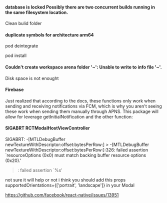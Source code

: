 #### database is locked Possibly there are two concurrent builds running in the same filesystem location.

Clean bulid folder

#### duplicate symbols for architecture arm64

pod deintegrate

pod install

#### Couldn't create workspace arena folder '~': Unable to write to info file '~'.

Disk space is not enought

#### Firebase

Just realized that according to the docs, these functions only work when sending and receiving notifications via FCM, which is why you aren't seeing these work when sending them manually through APNS. This package will allow for leverage getInitialNotification and the other function: 

#### SIGABRT RCTModalHostViewController

SIGABRT: -[MTLDebugBuffer newTextureWithDescriptor:offset:bytesPerRow:] > -[MTLDebugBuffer newTextureWithDescriptor:offset:bytesPerRow:]:326: failed assertion `resourceOptions (0x0) must match backing buffer resource options (0x20).'
 > : failed assertion `%s'
 
 
 not sure it will help or not i think you should add this props supportedOrientations={['portrait', 'landscape']} in your Modal
 
 https://github.com/facebook/react-native/issues/13951
